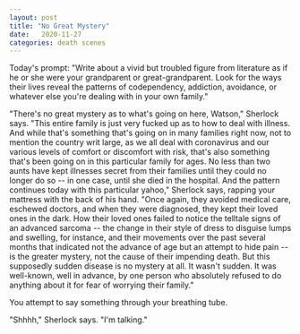 ```yaml
---
layout: post
title: "No Great Mystery"
date:   2020-11-27
categories: death scenes
---
```

Today's prompt: "Write about a vivid but troubled figure from literature as if he or she were your grandparent or great-grandparent. Look for the ways their lives reveal the patterns of codependency, addiction, avoidance, or whatever else you're dealing with in your own family."

"There's no great mystery as to what's going on here, Watson," Sherlock says. "This entire family is just very fucked up as to how to deal with illness. And while that's something that's going on in many families right now, not to mention the country writ large, as we all deal with coronavirus and our various levels of comfort or discomfort with risk, that's also something that's been going on in this particular family for ages. No less than two aunts have kept illnesses secret from their families until they could no longer do so -- in one case, until she died in the hospital. And the pattern continues today with this particular yahoo," Sherlock says, rapping your mattress with the back of his hand. "Once again, they avoided medical care, eschewed doctors, and when they were diagnosed, they kept their loved ones in the dark. How their loved ones failed to notice the telltale signs of an advanced sarcoma -- the change in their style of dress to disguise lumps and swelling, for instance, and their movements over the past several months that indicated not the advance of age but an attempt to hide pain -- is the greater mystery, not the cause of their impending death. But this supposedly sudden disease is no mystery at all. It wasn't sudden. It was well-known, well in advance, by one person who absolutely refused to do anything about it for fear of worrying their family."

You attempt to say something through your breathing tube.

"Shhhh," Sherlock says. "I'm talking."
